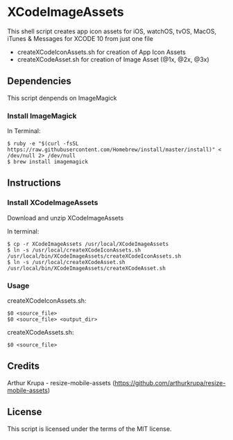 # XCodeImageAssets

This shell script creates app icon assets for iOS, watchOS, tvOS, MacOS, iTunes &amp; Messages for XCODE 10 from just one file

- createXCodeIconAssets.sh for creation of App Icon Assets
- createXCodeAsset.sh for creation of Image Asset (@1x, @2x, @3x)

## Dependencies

This script denpends on ImageMagick

### Install ImageMagick

In Terminal:

	$ ruby -e "$(curl -fsSL https://raw.githubusercontent.com/Homebrew/install/master/install)" < /dev/null 2> /dev/null
	$ brew install imagemagick

## Instructions

### Install XCodeImageAssets

Download and unzip XCodeImageAssets

In terminal:

	$ cp -r XCodeImageAssets /usr/local/XCodeImageAssets
	$ ln -s /usr/local/createXCodeIconAssets.sh /usr/local/bin/XCodeImageAssets/createXCodeIconAssets.sh
	$ ln -s /usr/local/createXCodeAsset.sh /usr/local/bin/XCodeImageAssets/createXCodeAsset.sh

### Usage

createXCodeIconAssets.sh:

	$0 <source_file>
	$0 <source_file> <output_dir>

createXCodeAssets.sh:

	$0 <source_file>

## Credits

Arthur Krupa - resize-mobile-assets (https://github.com/arthurkrupa/resize-mobile-assets)

## License

This script is licensed under the terms of the MIT license.
